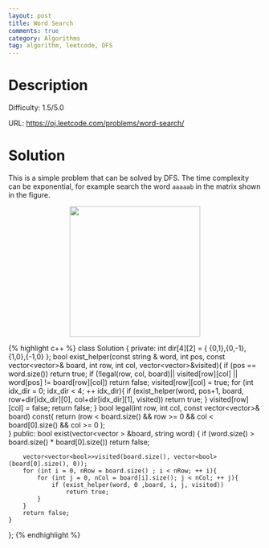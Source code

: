 ```yaml
---
layout: post
title: Word Search
comments: true
category: Algorithms
tag: algorithm, leetcode, DFS
---
```


# Description

Difficulty: 1.5/5.0

URL: https://oj.leetcode.com/problems/word-search/


# Solution

This is a simple problem that can be solved by DFS. The time complexity can be exponential, for example search the word ``aaaaab`` in the matrix shown in the figure.

<p align="center">
<img src="{{ site.baseurl }}/images/WordSearch.png" height="260">
</p>

{% highlight c++ %}
class Solution {
private:
	int dir[4][2] = { {0,1},{0,-1},{1,0},{-1,0} };
	bool exist_helper(const string & word, int pos, const vector<vector<char>>& board, int row, int col,
						vector<vector<bool>>&visited){
		if (pos == word.size())
			return true;
		if (!legal(row, col, board)|| visited[row][col] || word[pos] != board[row][col])
			return false;
		visited[row][col] = true;
		for (int idx_dir = 0; idx_dir < 4; ++ idx_dir){
			if (exist_helper(word, pos+1, board, row+dir[idx_dir][0], col+dir[idx_dir][1], visited))
				return true;
		}
		visited[row][col] = false;
		return false;
	}
	bool legal(int row, int col, const vector<vector<char>>& board) const{
		return (row < board.size() && row >= 0 && col < board[0].size() && col >= 0 );	
	}
public:
	bool exist(vector<vector<char> > &board, string word) {
		if (word.size() > board.size() * board[0].size())
			return false;
			
		vector<vector<bool>>visited(board.size(), vector<bool>(board[0].size(), 0));
		for (int i = 0, nRow = board.size() ; i < nRow; ++ i){
			for (int j = 0, nCol = board[i].size(); j < nCol; ++ j){
				if (exist_helper(word, 0 ,board, i, j, visited))
					return true;
			}
		}
		return false;
	}

};
{% endhighlight %}